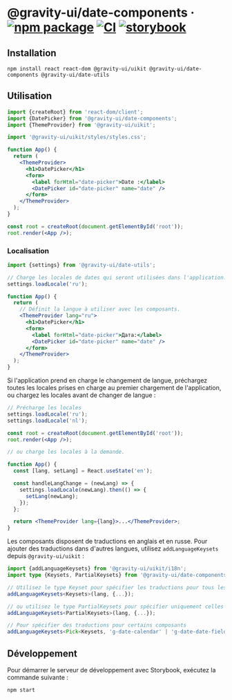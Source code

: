 # @gravity-ui/date-components &middot; [![npm package](https://img.shields.io/npm/v/@gravity-ui/date-components)](https://www.npmjs.com/package/@gravity-ui/date-components) [![CI](https://img.shields.io/github/actions/workflow/status/gravity-ui/date-components/.github/workflows/ci.yml?label=CI&logo=github)](https://github.com/gravity-ui/date-components/actions/workflows/ci.yml?query=branch:main) [![storybook](https://img.shields.io/badge/Storybook-deployed-ff4685)](https://preview.gravity-ui.com/date-components/)

## Installation

```shell
npm install react react-dom @gravity-ui/uikit @gravity-ui/date-components @gravity-ui/date-utils
```

## Utilisation

```jsx
import {createRoot} from 'react-dom/client';
import {DatePicker} from '@gravity-ui/date-components';
import {ThemeProvider} from '@gravity-ui/uikit';

import '@gravity-ui/uikit/styles/styles.css';

function App() {
  return (
    <ThemeProvider>
      <h1>DatePicker</h1>
      <form>
        <label forHtml="date-picker">Date :</label>
        <DatePicker id="date-picker" name="date" />
      </form>
    </ThemeProvider>
  );
}

const root = createRoot(document.getElementById('root'));
root.render(<App />);
```

### Localisation

```jsx
import {settings} from '@gravity-ui/date-utils';

// Charge les locales de dates qui seront utilisées dans l'application.
settings.loadLocale('ru');

function App() {
  return (
    // Définit la langue à utiliser avec les composants.
    <ThemeProvider lang="ru">
      <h1>DatePicker</h1>
      <form>
        <label forHtml="date-picker">Дата:</label>
        <DatePicker id="date-picker" name="date" />
      </form>
    </ThemeProvider>
  );
}
```

Si l'application prend en charge le changement de langue, préchargez toutes les locales prises en charge au premier chargement de l'application, ou chargez les locales avant de changer de langue :

```jsx
// Précharge les locales
settings.loadLocale('ru');
settings.loadLocale('nl');

const root = createRoot(document.getElementById('root'));
root.render(<App />);

// ou charge les locales à la demande.

function App() {
  const [lang, setLang] = React.useState('en');

  const handleLangChange = (newLang) => {
    settings.loadLocale(newLang).then(() => {
      setLang(newLang);
    });
  };

  return <ThemeProvider lang={lang}>...</ThemeProvider>;
}
```

Les composants disposent de traductions en anglais et en russe. Pour ajouter des traductions dans d'autres langues, utilisez `addLanguageKeysets` depuis `@gravity-ui/uikit` :

```ts
import {addLanguageKeysets} from '@gravity-ui/uikit/i18n';
import type {Keysets, PartialKeysets} from '@gravity-ui/date-components';

// Utilisez le type Keyset pour spécifier les traductions pour tous les composants disponibles
addLanguageKeysets<Keysets>(lang, {...});

// ou utilisez le type PartialKeysets pour spécifier uniquement celles dont vous avez besoin
addLanguageKeysets<PartialKeysets>(lang, {...});

// Pour spécifier des traductions pour certains composants
addLanguageKeysets<Pick<Keysets, 'g-date-calendar' | 'g-date-date-field' | 'g-date-date-picker'>>(lang, {...});
```

## Développement

Pour démarrer le serveur de développement avec Storybook, exécutez la commande suivante :

```shell
npm start
```